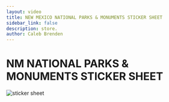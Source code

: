 ```yaml
---
layout: video
title: NEW MEXICO NATIONAL PARKS & MONUMENTS STICKER SHEET
sidebar_link: false
description: store.
author: Caleb Brenden
---
```

<h1 class="page-title homepage-title">NM NATIONAL PARKS & MONUMENTS STICKER SHEET</h1>
<section id="photos">
  <img src="{{ site.baseurl }}/images/sticker-sheet-temp.png" alt="sticker sheet">
</section>

